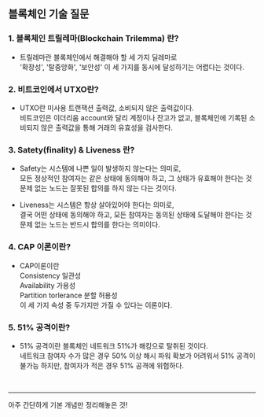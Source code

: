 ## 블록체인 기술 질문

### 1. 블록체인 트릴레마(Blockchain Trilemma) 란?

- 트릴레마란 블록체인에서 해결해야 할 세 가지 딜레마로 <br/>'확장성', '탈중앙화', '보안성' 이 세 가지를 동시에 달성하기는 어렵다는 것이다.

### 2. 비트코인에서 UTXO란?

- UTXO란 미사용 트랜잭션 출력값, 소비되지 않은 출력값이다. <br/>
  비트코인은 이더리움 account와 달리 계정이나 잔고가 없고, 블록체인에 기록된 소비되지 않은 출력값을 통해 거래의 유효성을 검사한다.

### 3. Satety(finality) & Liveness 란?

- Safety는 시스템에 나쁜 일이 발생하지 않는다는 의미로, <br/>
  모든 정상적인 참여자는 같은 상태에 동의해야 하고, 그 상태가 유효해야 한다는 것 <br/>
  문제 없는 노드는 잘못된 합의를 하지 않는 다는 것이다.

- Liveness는 시스템은 항상 살아있어야 한다는 의미로, <br/>
  결국 어떤 상태에 동의해야 하고, 모든 참여자는 동의된 상태에 도달해야 한다는 것 <br/>
  문제 없는 노드는 반드시 합의를 한다는 의미이다.

### 4. CAP 이론이란?

- CAP이론이란 <br/>
  Consistency 일관성 <br/>
  Availability 가용성 <br/>
  Partition torlerance 분할 허용성 <br/>
  이 세 가지 속성 중 두가지만 가질 수 있다는 이론이다.

### 5. 51% 공격이란?

- 51% 공격이란 블록체인 네트워크 51%가 해킹으로 탈취된 것이다. <br/>
  네트워크 참여자 수가 많은 경우 50% 이상 해시 파워 확보가 어려워서 51% 공격이 불가능 하지만, 참여자가 적은 경우 51% 공격에 위험하다.

<br />

---

아주 간단하게 기본 개념만 정리해놓은 것!
